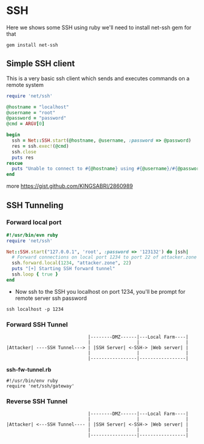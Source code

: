 # SSH
Here we shows some SSH using ruby
we'll need to install net-ssh gem for that

```
gem install net-ssh
```


## Simple SSH client
This is a very basic ssh client which sends and executes commands on a remote system 
```ruby
require 'net/ssh'

@hostname = "localhost"
@username = "root"
@password = "password"
@cmd = ARGV[0]

begin
  ssh = Net::SSH.start(@hostname, @username, :password => @password)
  res = ssh.exec!(@cmd)
  ssh.close
  puts res
rescue
  puts "Unable to connect to #{@hostname} using #{@username}/#{@password}"
end
```

more
https://gist.github.com/KINGSABRI/2860989

## SSH Tunneling


### Forward local port  

```ruby
#!/usr/bin/evn ruby
require 'net/ssh'

Net::SSH.start("127.0.0.1", 'root', :password => '123132') do |ssh|
  # Forward connections on local port 1234 to port 22 of attacker.zone
  ssh.forward.local(1234, "attacker.zone", 22)
  puts "[+] Starting SSH forward tunnel"
  ssh.loop { true }
end
```
- Now ssh to the SSH you localhost on port 1234, you'll be prompt for remote server ssh password
```
ssh localhost -p 1234
```


### Forward SSH Tunnel

```
                              |--------DMZ------|---Local Farm----|
                              |                 |                 |
|Attacker| ----SSH Tunnel---> | |SSH Server| <-SSH-> |Web server| |
                              |                 |                 |
                              |-----------------|-----------------|
```

**ssh-fw-tunnel.rb**
```
#!/usr/bin/env ruby 
require 'net/ssh/gateway'

```


### Reverse SSH Tunnel 
```
                              |--------DMZ------|---Local Farm----|
                              |                 |                 |
|Attacker| <---SSH Tunnel---- | |SSH Server| <-SSH-> |Web server| |
                              |                 |                 |
                              |-----------------|-----------------|
```








<br><br><br>
---





